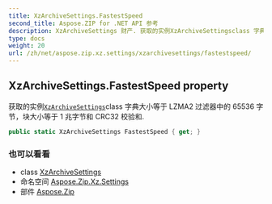 ```yaml
---
title: XzArchiveSettings.FastestSpeed
second_title: Aspose.ZIP for .NET API 参考
description: XzArchiveSettings 财产. 获取的实例XzArchiveSettingsclass 字典大小等于 LZMA2 过滤器中的 65536 字节块大小等于 1 兆字节和 CRC32 校验和.
type: docs
weight: 20
url: /zh/net/aspose.zip.xz.settings/xzarchivesettings/fastestspeed/
---
```

## XzArchiveSettings.FastestSpeed property

获取的实例[`XzArchiveSettings`](../)class 字典大小等于 LZMA2 过滤器中的 65536 字节，块大小等于 1 兆字节和 CRC32 校验和.

```csharp
public static XzArchiveSettings FastestSpeed { get; }
```

### 也可以看看

* class [XzArchiveSettings](../)
* 命名空间 [Aspose.Zip.Xz.Settings](../../xzarchivesettings/)
* 部件 [Aspose.Zip](../../../)


